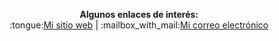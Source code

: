 <p align="center">
<b>Algunos enlaces de interés:</b><br>
:tongue:<a href="#"><a href="https://leo4luffy.github.io/">Mi sitio web</a></a> |
:mailbox_with_mail:<a href="mailto:jollopezma@unal.edu.co">Mi correo electrónico</a>
<br><br>
</p>
